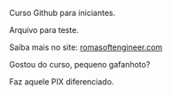 Curso Github para iniciantes.   

Arquivo para teste.

Saiba mais no site: [romasoftengineer.com](http://romasoftengineer.com)

Gostou do curso, pequeno gafanhoto? 

Faz aquele PIX diferenciado.